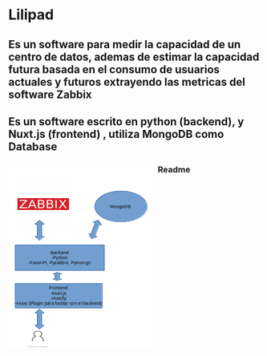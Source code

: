 # Lilipad #

## Es un software para medir la capacidad de un centro de datos, ademas de estimar la capacidad futura basada en el consumo de usuarios actuales y futuros extrayendo las metricas del software Zabbix ##
## Es un software escrito en python (backend), y Nuxt.js (frontend) , utiliza MongoDB como Database ##
<img src="./src/lilipad.png"
     style="float: left; margin-right: 10px;" />
### Readme ###
